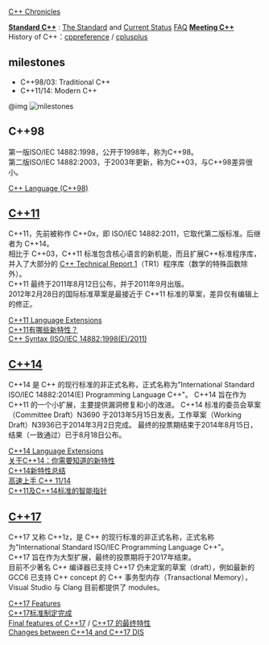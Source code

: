 [C++ Chronicles](http://blog.csdn.net/phunxm/article/details/5071772)

[**Standard C++**](https://isocpp.org/) : [The Standard](https://isocpp.org/std/the-standard) and [Current Status](https://isocpp.org/std/status)  [FAQ](https://isocpp.org/faq)
[**Meeting C++**](http://meetingcpp.com/)  
History of C++：[cppreference](http://en.cppreference.com/w/cpp/language/history) / [cplusplus](http://www.cplusplus.com/info/history/)

## milestones
- C++98/03: Traditional C++  
- C++11/14:  Modern C++  

@img ![milestones](https://isocpp.org/files/img/wg21-timeline-2017-07b.png)

## C++98
第一版ISO/IEC 14882:1998，公开于1998年，称为C++98。  
第二版ISO/IEC 14882:2003，于2003年更新，称为C++03，与C++98差异很小。  

[C++ Language (C++98)](http://www.cplusplus.com/doc/oldtutorial/)

## [C++11](https://zh.wikipedia.org/wiki/C%2B%2B11)
C++11，先前被称作 C++0x，即 ISO/IEC 14882:2011，它取代第二版标准。后继者为 C++14。  
相比于 C++03，C++11 标准包含核心语言的新机能，而且扩展C++标准程序库，并入了大部分的 [C++ Technical Report 1](https://zh.wikipedia.org/wiki/C%2B%2B_Technical_Report_1)（TR1）程序库（数学的特殊函数除外）。  
C++11 最终于2011年8月12日公布，并于2011年9月出版。  
2012年2月28日的国际标准草案是最接近于 C++11 标准的草案，差异仅有编辑上的修正。

[C++11 Language Extensions](https://isocpp.org/wiki/faq/cpp11-language)  
[C++11有哪些新特性？](http://harttle.com/2015/10/08/cpp11.html)  
[C++ Syntax (ISO/IEC 14882:1998(E)/2011)](http://www.externsoft.ch/media/swf/cpp11-iso.html)  

## [C++14](https://zh.wikipedia.org/wiki/C%2B%2B14)
C++14 是 C++ 的现行标准的非正式名称，正式名称为"International Standard ISO/IEC 14882:2014(E) Programming Language C++"。
C++14 旨在作为 C++11 的一个小扩展，主要提供漏洞修复和小的改进。
C++14 标准的委员会草案（Committee Draft）N3690 于2013年5月15日发表。工作草案（Working Draft）N3936已于2014年3月2日完成。
最终的投票期结束于2014年8月15日，结果（一致通过）已于8月18日公布。

[C++14 Language Extensions](https://isocpp.org/wiki/faq/cpp14-language)  
[关于C++14：你需要知道的新特性](http://blog.jobbole.com/79228/)  
[C++14新特性总结](http://www.infoq.com/cn/news/2014/09/cpp14-here-features)  
[高速上手 C++ 11/14](https://www.gitbook.com/book/changkun/cpp1x-tutorial/details)  
[C++11及C++14标准的智能指针](http://blog.csdn.net/haolexiao/article/details/56773039)  

## [C++17](https://zh.wikipedia.org/wiki/C%2B%2B17)
C++17 又称 C++1z，是 C++ 的现行标准的非正式名称，正式名称为"International Standard ISO/IEC Programming Language C++"。  
C++17 旨在作为大型扩展，最终的投票期将于2017年结束。  
目前不少著名 C++ 编译器已支持 C++17 仍未定案的草案（draft），例如最新的 GCC6 已支持 C++ concept 的 C++ 事务型内存（Transactional Memory），Visual Studio 与 Clang 目前都提供了 modules。

[C++17 Features](https://isocpp.org/blog/2017/01/cpp17-features-bartlomiej-filipek)  
[C++17标准制定完成](http://www.infoq.com/cn/news/2017/04/cpp=17-ready)  
[Final features of C++17](https://meetingcpp.com/index.php/br/items/final-features-of-c17.html)  / [C++17 的最终特性](https://www.oschina.net/translate/final-features-of-c17)  
[Changes between C++14 and C++17 DIS](https://isocpp.org/files/papers/p0636r0.html)  
